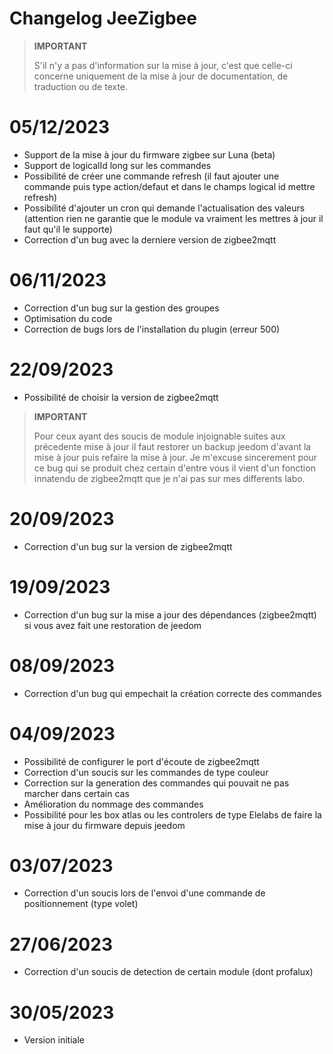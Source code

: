 # Changelog JeeZigbee

>**IMPORTANT**
>
>S'il n'y a pas d'information sur la mise à jour, c'est que celle-ci concerne uniquement de la mise à jour de documentation, de traduction ou de texte.

# 05/12/2023

- Support de la mise à jour du firmware zigbee sur Luna (beta)
- Support de logicalId long sur les commandes
- Possibilité de créer une commande refresh (il faut ajouter une commande puis type action/defaut et dans le champs logical id mettre refresh)
- Possibilité d'ajouter un cron qui demande l'actualisation des valeurs (attention rien ne garantie que le module va vraiment les mettres à jour il faut qu'il le supporte)
- Correction d'un bug avec la derniere version de zigbee2mqtt


# 06/11/2023

- Correction d'un bug sur la gestion des groupes
- Optimisation du code
- Correction de bugs lors de l'installation du plugin (erreur 500)

# 22/09/2023

- Possibilité de choisir la version de zigbee2mqtt

>**IMPORTANT**
>
>Pour ceux ayant des soucis de module injoignable suites aux précedente mise à jour il faut restorer un backup jeedom d'avant la mise à jour puis refaire la mise à jour. Je m'excuse sincerement pour ce bug qui se produit chez certain d'entre vous il vient d'un fonction innatendu de zigbee2mqtt que je n'ai pas sur mes differents labo.

# 20/09/2023

- Correction d'un bug sur la version de zigbee2mqtt

# 19/09/2023

- Correction d'un bug sur la mise a jour des dépendances (zigbee2mqtt) si vous avez fait une restoration de jeedom

# 08/09/2023

- Correction d'un bug qui empechait la création correcte des commandes

# 04/09/2023

- Possibilité de configurer le port d'écoute de zigbee2mqtt
- Correction d'un soucis sur les commandes de type couleur
- Correction sur la generation des commandes qui pouvait ne pas marcher dans certain cas
- Amélioration du nommage des commandes
- Possibilité pour les box atlas ou les controlers de type Elelabs de faire la mise à jour du firmware depuis jeedom

# 03/07/2023

- Correction d'un soucis lors de l'envoi d'une commande de positionnement (type volet)

# 27/06/2023

- Correction d'un soucis de detection de certain module (dont profalux)

# 30/05/2023

- Version initiale
